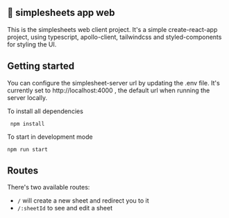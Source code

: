 ## 📄 simplesheets app web

This is the simplesheets web client project. It's a simple create-react-app project, using typescript, apollo-client, tailwindcss and styled-components for styling the UI.

## Getting started

You can configure the simplesheet-server url by updating the .env file. It's currently set to http://localhost:4000 , the default url when running the server locally.

To install all dependencies

```
 npm install
```

To start in development mode

```
npm run start
```

## Routes

There's two available routes:

- `/` will create a new sheet and redirect you to it
- `/:sheetId` to see and edit a sheet
